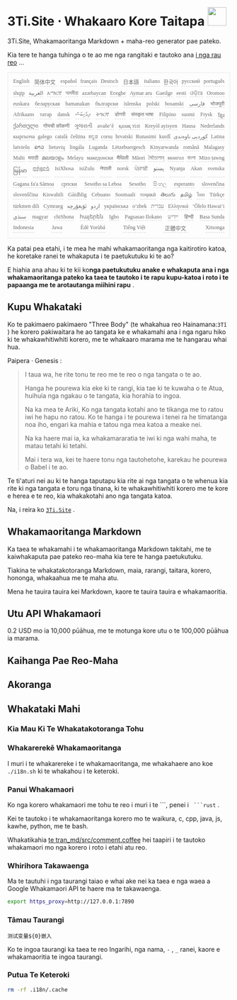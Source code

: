<h1 style="justify-content:space-between">3Ti.Site ⋅ Whakaaro Kore Taitapa <img src="//i-01.eu.org/3Ti/logo.svg" style="user-select:none;margin-top:-1px;width:42px"></h1>

3Ti.Site, Whakamaoritanga Markdown + maha-reo generator pae pateko.

Kia tere te hanga tuhinga o te ao me nga rangitaki e tautoko ana [i nga rau reo](https://github.com/i18n-site/node/blob/main/lang/src/index.js) ...

<pre class="langli" style="display:flex;flex-wrap:wrap;background:transparent;border:1px solid #eee;font-size:12px;box-shadow:0 0 3px inset #eee;padding:12px 5px 4px 12px;justify-content:space-between;"><style>pre.langli i{font-weight:300;font-family:s;margin-right:7px;margin-bottom:8px;font-style:normal;color:#666;border-bottom:1px dashed #ccc;}</style><i>English</i><i> 简体中文 </i><i>español</i><i>français</i><i>Deutsch</i><i> 日本語 </i><i>italiano</i><i>한국어</i><i>русский</i><i>português</i><i>shqip</i><i>‫العربية‬</i><i>አማርኛ</i><i>অসমীয়া</i><i>azərbaycan</i><i>Eʋegbe</i><i>Aymar aru</i><i>Gaeilge</i><i>eesti</i><i>ଓଡ଼ିଆ</i><i>Oromoo</i><i>euskara</i><i>беларуская</i><i>bamanakan</i><i>български</i><i>íslenska</i><i>polski</i><i>bosanski</i><i>‫فارسی‬</i><i>भोजपुरी</i><i>Afrikaans</i><i>татар</i><i>dansk</i><i>‫ދިވެހިބަސް‬</i><i>ትግርኛ</i><i>डोगरी</i><i>संस्कृत भाषा</i><i>Filipino</i><i>suomi</i><i>Frysk</i><i>ខ្មែរ</i><i>ქართული</i><i>गोंयची कोंकणी</i><i>ગુજરાતી</i><i>avañe’ẽ</i><i>қазақ тілі</i><i>Kreyòl ayisyen</i><i>Hausa</i><i>Nederlands</i><i>кыргызча</i><i>galego</i><i>català</i><i>čeština</i><i>ಕನ್ನಡ</i><i>corsu</i><i>hrvatski</i><i>Runasimi</i><i>kurdî</i><i>‫کوردیی ناوەندی‬</i><i>Latina</i><i>latviešu</i><i>ລາວ</i><i>lietuvių</i><i>lingála</i><i>Luganda</i><i>Lëtzebuergesch</i><i>Kinyarwanda</i><i>română</i><i>Malagasy</i><i>Malti</i><i>मराठी</i><i>മലയാളം</i><i>Melayu</i><i>македонски</i><i>मैथिली</i><i>Māori</i><i>মৈতৈলোন্</i><i>монгол</i><i>বাংলা</i><i>Mizo ṭawng</i><i>မြန်မာ</i><i>𞄀𞄄𞄰𞄩𞄍𞄜𞄰</i><i>IsiXhosa</i><i>isiZulu</i><i>नेपाली</i><i>norsk</i><i>ਪੰਜਾਬੀ</i><i>‫پښتو‬</i><i>Nyanja</i><i>Akan</i><i>svenska</i><i>Gagana fa'a Sāmoa</i><i>српски</i><i>Sesotho sa Leboa</i><i>Sesotho</i><i>සිංහල</i><i>esperanto</i><i>slovenčina</i><i>slovenščina</i><i>Kiswahili</i><i>Gàidhlig</i><i>Cebuano</i><i>Soomaali</i><i>тоҷикӣ</i><i>తెలుగు</i><i>தமிழ்</i><i>ไทย</i><i>Türkçe</i><i>türkmen dili</i><i>Cymraeg</i><i>‫ئۇيغۇرچە‬</i><i>‫اردو‬</i><i>українська</i><i>o‘zbek</i><i>‫עברית‬</i><i>Ελληνικά</i><i>ʻŌlelo Hawaiʻi</i><i>‫سنڌي‬</i><i>magyar</i><i>chiShona</i><i>հայերեն</i><i>Igbo</i><i>Pagsasao Ilokano</i><i>‫ייִדיש‬</i><i>हिन्दी</i><i>Basa Sunda</i><i>Indonesia</i><i>Jawa</i><i>Èdè Yorùbá</i><i>Tiếng Việt</i><i> 正體中文 </i><i>Xitsonga</i></pre>

Ka patai pea etahi, i te mea he mahi whakamaoritanga nga kaitirotiro katoa, he koretake ranei te whakaputa i te paetukutuku ki te ao?

E hiahia ana ahau ki te kii ko**nga paetukutuku anake e whakaputa ana i nga whakamaoritanga pateko ka taea te tautoko i te rapu kupu-katoa i roto i te papaanga me te arotautanga miihini rapu** .

## Kupu Whakataki

Ko te pakimaero pakimaero &quot;Three Body&quot; (te whakahua reo Hainamana:`3Tǐ` ) he korero pakiwaitara he ao tangata ke e whakamahi ana i nga ngaru hiko ki te whakawhitiwhiti korero, me te whakaaro marama me te hangarau whai hua.

Paipera · Genesis :

> I taua wa, he rite tonu te reo me te reo o nga tangata o te ao.
>
> Hanga he pourewa kia eke ki te rangi, kia tae ki te kuwaha o te Atua, huihuia nga ngakau o te tangata, kia horahia to ingoa.
>
> Na ka mea te Ariki, Ko nga tangata kotahi ano te tikanga me to ratou iwi he hapu no ratou. Ko te hanga i te pourewa i tenei ra he timatanga noa iho, engari ka mahia e tatou nga mea katoa a meake nei.
>
> Na ka haere mai ia, ka whakamararatia te iwi ki nga wahi maha, te matau tetahi ki tetahi.
>
> Mai i tera wa, kei te haere tonu nga tautohetohe, karekau he pourewa o Babel i te ao.

Te ti'aturi nei au ki te hanga taputapu kia rite ai nga tangata o te whenua kia rite ki nga tangata e toru nga tinana, ki te whakawhitiwhiti korero me te kore e herea e te reo, kia whakakotahi ano nga tangata katoa.

Na, i reira ko [`3Ti.Site`](//3Ti.Site) .

## Whakamaoritanga Markdown

Ka taea te whakamahi i te whakamaoritanga Markdown takitahi, me te kaiwhakaputa pae pateko reo-maha kia tere te hanga paetukutuku.

Tiakina te whakatakotoranga Markdown, maia, rarangi, taitara, korero, hononga, whakaahua me te maha atu.

Mena he tauira tauira kei Markdown, kaore te tauira tauira e whakamaoritia.

## Utu API Whakamaori

0.2 USD mo ia 10,000 pūāhua, me te motunga kore utu o te 100,000 pūāhua ia marama.

## Kaihanga Pae Reo-Maha

## Akoranga

## Whakataki Mahi

### Kia Mau Ki Te Whakatakotoranga Tohu

### Whakarerekē Whakamaoritanga

I muri i te whakarereke i te whakamaoritanga, me whakahaere ano koe `./i18n.sh` ki te whakahou i te keteroki.

### Panui Whakamaori

Ko nga korero whakamaori me tohu te reo i muri i te \```, penei i ` ```rust` .

Kei te tautoko i te whakamaoritanga korero mo te waikura, c, cpp, java, js, kawhe, python, me te bash.

Whakatikahia [te tran_md/src/comment.coffee](https://github.com/i18n-site/node/blob/main/tran_md/src/comment.coffee) hei taapiri i te tautoko whakamaori mo nga korero i roto i etahi atu reo.

### Whirihora Takawaenga

Ma te tautuhi i nga taurangi taiao e whai ake nei ka taea e nga waea a Google Whakamaori API te haere ma te takawaenga.

```bash
export https_proxy=http://127.0.0.1:7890
```

### Tāmau Taurangi

```
测试变量${0}嵌入
```

Ko te ingoa taurangi ka taea te reo Ingarihi, nga nama, `-` , `_` ranei, kaore e whakamaoritia te ingoa taurangi.

### Putua Te Keteroki

```bash
rm -rf .i18n/.cache
```
